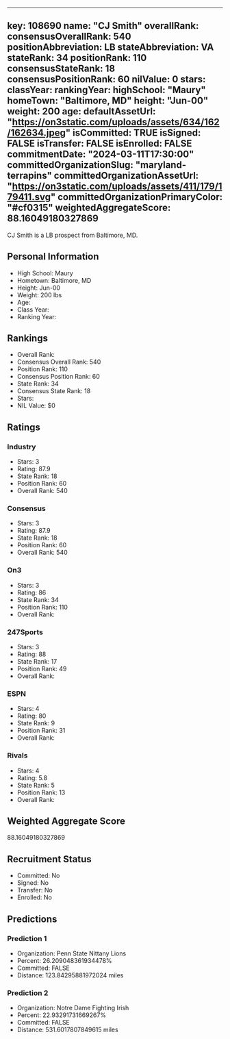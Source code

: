 ---
  key: 108690
  name: "CJ Smith"
  overallRank: 
  consensusOverallRank: 540
  positionAbbreviation: LB
  stateAbbreviation: VA
  stateRank: 34
  positionRank: 110
  consensusStateRank: 18
  consensusPositionRank: 60
  nilValue: 0
  stars: 
  classYear: 
  rankingYear: 
  highSchool: "Maury"
  homeTown: "Baltimore, MD"
  height: "Jun-00"
  weight: 200
  age: 
  defaultAssetUrl: "https://on3static.com/uploads/assets/634/162/162634.jpeg"
  isCommitted: TRUE
  isSigned: FALSE
  isTransfer: FALSE
  isEnrolled: FALSE
  commitmentDate: "2024-03-11T17:30:00"
  committedOrganizationSlug: "maryland-terrapins"
  committedOrganizationAssetUrl: "https://on3static.com/uploads/assets/411/179/179411.svg"
  committedOrganizationPrimaryColor: "#cf0315"
  weightedAggregateScore: 88.16049180327869
  ---
  
  CJ Smith is a LB prospect from Baltimore, MD.
  
  ## Personal Information
  - High School: Maury
  - Hometown: Baltimore, MD
  - Height: Jun-00
  - Weight: 200 lbs
  - Age: 
  - Class Year: 
  - Ranking Year: 
  
  ## Rankings
  - Overall Rank: 
  - Consensus Overall Rank: 540
  - Position Rank: 110
  - Consensus Position Rank: 60
  - State Rank: 34
  - Consensus State Rank: 18
  - Stars: 
  - NIL Value: $0
  
  ## Ratings
  
  ### Industry
  - Stars: 3
  - Rating: 87.9
  - State Rank: 18
  - Position Rank: 60
  - Overall Rank: 540
  
  ### Consensus
  - Stars: 3
  - Rating: 87.9
  - State Rank: 18
  - Position Rank: 60
  - Overall Rank: 540
  
  ### On3
  - Stars: 3
  - Rating: 86
  - State Rank: 34
  - Position Rank: 110
  - Overall Rank: 
  
  ### 247Sports
  - Stars: 3
  - Rating: 88
  - State Rank: 17
  - Position Rank: 49
  - Overall Rank: 
  
  ### ESPN
  - Stars: 4
  - Rating: 80
  - State Rank: 9
  - Position Rank: 31
  - Overall Rank: 
  
  ### Rivals
  - Stars: 4
  - Rating: 5.8
  - State Rank: 5
  - Position Rank: 13
  - Overall Rank: 
  
  ## Weighted Aggregate Score
  88.16049180327869
  
  ## Recruitment Status
  - Committed: No
  - Signed: No
  - Transfer: No
  - Enrolled: No
  
  
  
  ## Predictions
  
  ### Prediction 1
  - Organization: Penn State Nittany Lions
  - Percent: 26.209048361934478%
  - Committed: FALSE
  - Distance: 123.84295881972024 miles
  
  ### Prediction 2
  - Organization: Notre Dame Fighting Irish
  - Percent: 22.93291731669267%
  - Committed: FALSE
  - Distance: 531.6017807849615 miles
  